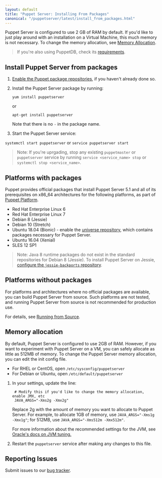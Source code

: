 ```yaml
---
layout: default
title: "Puppet Server: Installing From Packages"
canonical: "/puppetserver/latest/install_from_packages.html"
---
```


[repodocs]: https://puppet.com/docs/puppet/latest/puppet_platform.html
[passengerguide]: https://puppet.com/docs/puppet/latest/passenger.html

Puppet Server is configured to use 2 GB of RAM by default. If you'd like to just play around with an installation on a Virtual Machine, this much memory is not necessary. To change the memory allocation, see [Memory Allocation](#memory-allocation).

> If you're also using PuppetDB, check its [requirements](https://puppet.com/docs/puppetdb/latest/index.html#system-requirements).

## Install Puppet Server from packages

1.  [Enable the Puppet package repositories][repodocs], if you haven't already done so.

2.  Install the Puppet Server package by running:

        yum install puppetserver

    or

        apt-get install puppetserver

    Note that there is no `-` in the package name.

3.  Start the Puppet Server service:

`systemctl start puppetserver` or `service puppetserver start`
        
> Note: If you're uprgading, stop any existing `puppetmaster` or `puppetserver` service by running `service <service_name> stop` or `systemctl stop <service_name>`.

## Platforms with packages

Puppet provides official packages that install Puppet Server 5.1 and all of its prerequisites on x86_64 architectures for the following platforms, as part of [Puppet Platform][repodocs].

* Red Hat Enterprise Linux 6
* Red Hat Enterprise Linux 7
* Debian 8 (Jessie)
* Debian 10 (Stretch)
* Ubuntu 18.04 (Bionic) - enable the [universe repository](https://help.ubuntu.com/community/Repositories/Ubuntu), which contains packages necessary for Puppet Server.
* Ubuntu 16.04 (Xenial)
* SLES 12 SP1

> Note: Java 8 runtime packages do not exist in the standard repositories for Debian 8 (Jessie).  To install Puppet Server on Jessie, [configure the `jessie-backports` repository](https://backports.debian.org/Instructions/). 

## Platforms without packages

For platforms and architectures where no official packages are available, you can build Puppet Server from source. Such platforms are not tested, and running Puppet Server from source is not recommended for production use.

For details, see [Running from Source](./dev_running_from_source.markdown).

## Memory allocation

By default, Puppet Server is configured to use 2GB of RAM. However, if you want to experiment with Puppet Server on a VM, you can safely allocate as little as 512MB of memory. To change the Puppet Server memory allocation, you can edit the init config file.

* For RHEL or CentOS, open `/etc/sysconfig/puppetserver`
* For Debian or Ubuntu, open `/etc/default/puppetserver`

1. In your settings, update the line:

        # Modify this if you'd like to change the memory allocation, enable JMX, etc
        JAVA_ARGS="-Xms2g -Xmx2g"

    Replace 2g with the amount of memory you want to allocate to Puppet Server. For example, to allocate 1GB of memory, use `JAVA_ARGS="-Xms1g -Xmx1g"`; for 512MB, use `JAVA_ARGS="-Xms512m -Xmx512m"`.

    For more information about the recommended settings for the JVM, see [Oracle's docs on JVM tuning.](http://docs.oracle.com/cd/E15523_01/web.1111/e13814/jvm_tuning.htm)

2. Restart the `puppetserver` service after making any changes to this file.

## Reporting Issues

Submit issues to our [bug tracker](https://tickets.puppet.com/browse/SERVER).
